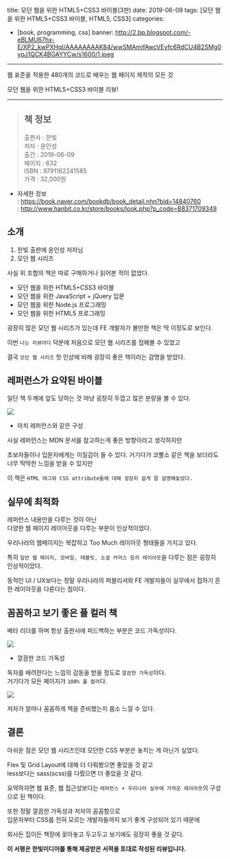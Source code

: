 title: 모던 웹을 위한 HTML5+CSS3 바이블(3판)
date: 2019-06-09
tags: [모던 웹을 위한 HTML5+CSS3 바이블, HTML5, CSS3]
categories:
- [book, programming, css]
banner: http://2.bp.blogspot.com/-eBLMU67hx-E/XP2_kwPXHqI/AAAAAAAAK84/wwSMAmifAwcVEyfc6RdCU4B2SMg0ypJ1QCK4BGAYYCw/s1600/1.jpeg

---

웹 표준을 적용한 480개의 코드로 배우는 웹 페이지 제작의 모든 것

모던 웹을 위한 HTML5+CSS3 바이블 리뷰!

<!-- more -->

---

>## 책 정보 
>출판사 : 한빛  
>저자 : 윤인성  
>출간 : 2019-06-09  
>페이지 : 632  
>ISBN : 9791162241585  
>가격 : 32,000원

- 자세한 정보  
: <https://book.naver.com/bookdb/book_detail.nhn?bid=14840760>  
: <http://www.hanbit.co.kr/store/books/look.php?p_code=B8371709349>

## 소개

1. 한빛 출판에 윤인성 저자님
2. 모던 웹 시리즈

사실 위 조합의 책은 따로 구매하거나 읽어본 적이 없었다.

- 모던 웹을 위한 HTML5+CSS3 바이블
- 모던 웹을 위한 JavaScript + jQuery 입문
- 모던 웹을 위한 Node.js 프로그래밍
- 모던 웹을 위한 HTML5 프로그래밍

굉장히 많은 모던 웹 시리즈가 있는데 FE 개발자가 볼만한 책은 딱 이정도로 보인다.

이번 `나는 리뷰어다` 덕분에 처음으로 모던 웹 시리즈를 접해볼 수 있었고

결국 `모던 웹 시리즈` 첫 인상에 비해 굉장히 좋은 책이라는 감명을 받았다.


## 레퍼런스가 요약된 바이블

일단 책 두께에 앞도 당하는 것 마냥 굉장히 두껍고 많은 분량을 볼 수 있다.

![](http://2.bp.blogspot.com/-6FdMlxWTERY/XP3JbkDInnI/AAAAAAAAK9Q/9Xy4OlHAs1wo57uC8CNXRBbL3-rUGmtOQCK4BGAYYCw/s1600/3.jpeg)
- 마치 레퍼런스와 같은 구성

사실 레퍼런스는 MDN 문서를 참고하는게 좋은 방향이라고 생각하지만

초보자들이나 입문자에게는 이질감이 들 수 있다.
거기다가 코뿔소 같은 책을 보더라도 너무 딱딱한 느낌을 받을 수 있지만

이 책은 `HTML 태그와 CSS attribute들에 대해 굉장히 쉽게 잘 설명해놓았다.`


## 실무에 최적화

레퍼런스 내용만을 다루는 것이 아닌  
다양한 웹 페이지 레이아웃을 다루는 부분이 인상적이었다.

우리나라의 웹페이지는 복잡하고 Too Much 레이아웃 형태들을 가지고 있다.

특히 `일반 웹 페이지, 모바일, 태블릿, 소셜 커머스 등의 레이아웃`을 다루는 점은 굉장히 인상적이었다.

동적인 UI / UX보다는 정말 우리나라의 퍼블리셔와 FE 개발자들이 실무에서 접하기 흔한 레이아웃을 다룬다는 점이다.

## 꼼꼼하고 보기 좋은 풀 컬러 책

베타 리더를 하며 항상 출판사에 피드백하는 부분은 코드 가독성이다.

![](http://1.bp.blogspot.com/-ExmXg6TyjFs/XP3J5fxMAtI/AAAAAAAAK9c/YgE19lCLkyAaE7W47ol02qwTD-t6xYaOwCK4BGAYYCw/s1600/4.jpeg)
- 깔끔한 코드 가독성

독자를 배려한다는 느낌의 감동을 받을 정도로 `깔끔한 가독성`이다.  
거기다가 모든 페이지가 `100% 풀 컬러`다.


![](http://4.bp.blogspot.com/-joFgKOW_e-o/XP3IXZX3L9I/AAAAAAAAK9E/UiJ-ATmQBe4AU6K25jdjrGyWcoDxyaYrgCK4BGAYYCw/s1600/2.jpeg)

저자가 얼마나 꼼꼼하게
책을 준비했는지 몸소 느낄 수 있다.

## 결론


아쉬운 점은 모던 웹 시리즈인데 모던한 CSS 부분은 놓치는 게 아닌가 싶었다.

Flex 및 Grid Layout에 대해 더 다뤄봤으면 좋았을 것 같고  
less보다는 sass(scss)를 다뤘으면 더 좋았을 것 같다.

요약하자면 웹 표준, 웹 접근성보다는
`레퍼런스 + 우리나라 실무에 가까운 레이아웃`의 구성으로 된 책이다.

또한
정말 깔끔한 가독성과 저자의 꼼꼼함으로  
입문자부터 CSS를 전혀 모르는 개발자들까지 보기 좋게 구성되어 있기 때문에

회사든 집이든 책장에 꽂아놓고 두고두고 보기에도 굉장히 좋을 것 같다.


**이 서평은 한빛미디어를 통해 제공받은 서적을 토대로 작성된 리뷰입니다.**
